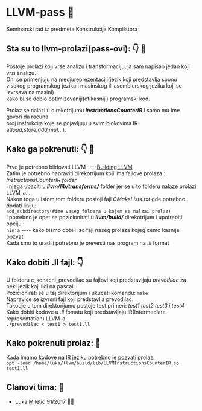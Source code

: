# **LLVM-pass** :memo: 
Seminarski rad iz predmeta Konstrukcija Kompilatora

## Sta su to llvm-prolazi(pass-ovi): :point_down: :whale:
 Postoje prolazi koji vrse analizu i transformaciju, ja sam napisao jedan koji vrsi analizu.<br>
 Oni se primenjuju na medjureprezentaciji(jezik koji predstavlja sponu <br>
 visokog programskog jezika i masinskog ili asemblerskog jezika koji se izvrsava na masini) <br>
 kako bi se dobio optimizovaniji(efikasniji) programski kod. <br>
 
Prolaz se nalazi u direkotrijumu ***InstructionsCounterIR*** i samo mu ime govori da racuna <br>
broj instrukcija koje se pojavljuju u svim blokovima IR-a(*load,store,add,mul*...).

## Kako ga pokrenuti: :point_down: :whale:
  Prvo je potrebno bildovati LLVM ----[Building LLVM](http://www.cs.utexas.edu/~pingali/CS380C/2019/assignments/llvm-guide.html) <br>
  Zatim je potrebno napraviti direkotrijum koji ima fajlove prolaza : *InstructionsCounterIR folder* <br>
  i njega ubaciti u ***llvm/lib/transforms/*** folder jer se u to folderu nalaze prolazi LLVM-a... <br>
  Nakon toga u istom tom folderu postoji fajl *CMakeLists.txt* gde potrebno dodati liniju: <br>
  `add_subdirectory(#ime vaseg foldera u kojem se nalzai prolaz)` <br>
  i potrebno je opet se pozicionirati u ***llvm/build/*** direkotrijum i upotrebiti opciju : <br>
  `ninja` ---- kako bismo dobili .so fajl naseg prolaza kojeg cemo kasnije pozvati <br>
  Kada smo to uradili potrebno je prevesti nas program na *.ll* format
  
## Kako dobiti .ll fajl: :point_down:
U folderu c_konacni_prevodilac su fajlovi koji predstavljaju *prevodilac* za neki jezik koji lici na pascal: <br>
Pozicionirati se u taj direktorijum i ukucati komandu: `make` <br>
Napravice se izvrsni fajl koji predstavlja prevodilac. <br>
Takodje u tom direktorijumu postoje test primeri: *test1 test2 test3 i test4* <br>
Kako dobiti kodove u *.ll* fomatu koji predstavljaju IR(Intermediate representation) LLVM-a: <br>
 `./prevodilac < test1 > test1.ll`

## Kako pokrenuti prolaz: :wrench:
Kada imamo kodove na IR jeziku potrebno je pozvati prolaz: <br>
 `opt -load /home/luka/llvm/build/lib/LLVMInstructionsCounterIR.so test1.ll`

## Clanovi tima: :boy:
 * Luka Miletic 91/2017 :whale::whale:
